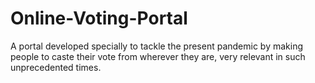 # Online-Voting-Portal
A portal developed specially to tackle the present pandemic by making people to caste their vote from wherever they are, very relevant in such unprecedented times.
